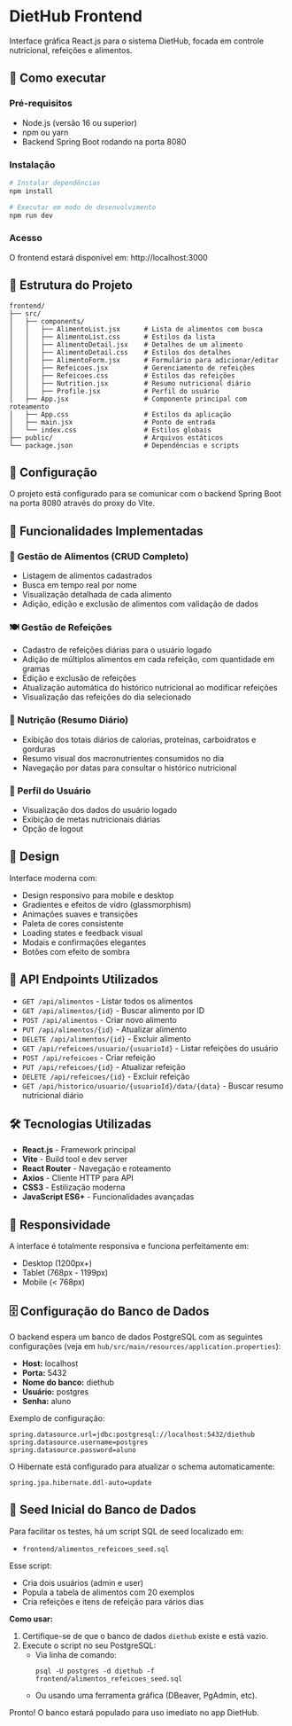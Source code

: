 # DietHub Frontend

Interface gráfica React.js para o sistema DietHub, focada em controle nutricional, refeições e alimentos.

## 🚀 Como executar

### Pré-requisitos
- Node.js (versão 16 ou superior)
- npm ou yarn
- Backend Spring Boot rodando na porta 8080

### Instalação
```bash
# Instalar dependências
npm install

# Executar em modo de desenvolvimento
npm run dev
```

### Acesso
O frontend estará disponível em: http://localhost:3000

## 📁 Estrutura do Projeto

```
frontend/
├── src/
│   ├── components/
│   │   ├── AlimentoList.jsx      # Lista de alimentos com busca
│   │   ├── AlimentoList.css      # Estilos da lista
│   │   ├── AlimentoDetail.jsx    # Detalhes de um alimento
│   │   ├── AlimentoDetail.css    # Estilos dos detalhes
│   │   ├── AlimentoForm.jsx      # Formulário para adicionar/editar
│   │   ├── Refeicoes.jsx         # Gerenciamento de refeições
│   │   ├── Refeicoes.css         # Estilos das refeições
│   │   ├── Nutrition.jsx         # Resumo nutricional diário
│   │   ├── Profile.jsx           # Perfil do usuário
│   ├── App.jsx                   # Componente principal com roteamento
│   ├── App.css                   # Estilos da aplicação
│   ├── main.jsx                  # Ponto de entrada
│   └── index.css                 # Estilos globais
├── public/                       # Arquivos estáticos
└── package.json                  # Dependências e scripts
```

## 🔧 Configuração

O projeto está configurado para se comunicar com o backend Spring Boot na porta 8080 através do proxy do Vite.

## 📱 Funcionalidades Implementadas

### 🍎 Gestão de Alimentos (CRUD Completo)
- Listagem de alimentos cadastrados
- Busca em tempo real por nome
- Visualização detalhada de cada alimento
- Adição, edição e exclusão de alimentos com validação de dados

### 🍽️ Gestão de Refeições
- Cadastro de refeições diárias para o usuário logado
- Adição de múltiplos alimentos em cada refeição, com quantidade em gramas
- Edição e exclusão de refeições
- Atualização automática do histórico nutricional ao modificar refeições
- Visualização das refeições do dia selecionado

### 🥗 Nutrição (Resumo Diário)
- Exibição dos totais diários de calorias, proteínas, carboidratos e gorduras
- Resumo visual dos macronutrientes consumidos no dia
- Navegação por datas para consultar o histórico nutricional

### 👤 Perfil do Usuário
- Visualização dos dados do usuário logado
- Exibição de metas nutricionais diárias
- Opção de logout

## 🎨 Design

Interface moderna com:
- Design responsivo para mobile e desktop
- Gradientes e efeitos de vidro (glassmorphism)
- Animações suaves e transições
- Paleta de cores consistente
- Loading states e feedback visual
- Modais e confirmações elegantes
- Botões com efeito de sombra

## 🔌 API Endpoints Utilizados

- `GET /api/alimentos` - Listar todos os alimentos
- `GET /api/alimentos/{id}` - Buscar alimento por ID
- `POST /api/alimentos` - Criar novo alimento
- `PUT /api/alimentos/{id}` - Atualizar alimento
- `DELETE /api/alimentos/{id}` - Excluir alimento
- `GET /api/refeicoes/usuario/{usuarioId}` - Listar refeições do usuário
- `POST /api/refeicoes` - Criar refeição
- `PUT /api/refeicoes/{id}` - Atualizar refeição
- `DELETE /api/refeicoes/{id}` - Excluir refeição
- `GET /api/historico/usuario/{usuarioId}/data/{data}` - Buscar resumo nutricional diário

## 🛠️ Tecnologias Utilizadas

- **React.js** - Framework principal
- **Vite** - Build tool e dev server
- **React Router** - Navegação e roteamento
- **Axios** - Cliente HTTP para API
- **CSS3** - Estilização moderna
- **JavaScript ES6+** - Funcionalidades avançadas

## 📱 Responsividade

A interface é totalmente responsiva e funciona perfeitamente em:
- Desktop (1200px+)
- Tablet (768px - 1199px)
- Mobile (< 768px)

## 🗄️ Configuração do Banco de Dados

O backend espera um banco de dados PostgreSQL com as seguintes configurações (veja em `hub/src/main/resources/application.properties`):

- **Host:** localhost
- **Porta:** 5432
- **Nome do banco:** diethub
- **Usuário:** postgres
- **Senha:** aluno

Exemplo de configuração:
```
spring.datasource.url=jdbc:postgresql://localhost:5432/diethub
spring.datasource.username=postgres
spring.datasource.password=aluno
```

O Hibernate está configurado para atualizar o schema automaticamente:
```
spring.jpa.hibernate.ddl-auto=update
```

## 🌱 Seed Inicial do Banco de Dados

Para facilitar os testes, há um script SQL de seed localizado em:

- `frontend/alimentos_refeicoes_seed.sql`

Esse script:
- Cria dois usuários (admin e user)
- Popula a tabela de alimentos com 20 exemplos
- Cria refeições e itens de refeição para vários dias

**Como usar:**
1. Certifique-se de que o banco de dados `diethub` existe e está vazio.
2. Execute o script no seu PostgreSQL:
   - Via linha de comando:
     ```
     psql -U postgres -d diethub -f frontend/alimentos_refeicoes_seed.sql
     ```
   - Ou usando uma ferramenta gráfica (DBeaver, PgAdmin, etc).

Pronto! O banco estará populado para uso imediato no app DietHub.
